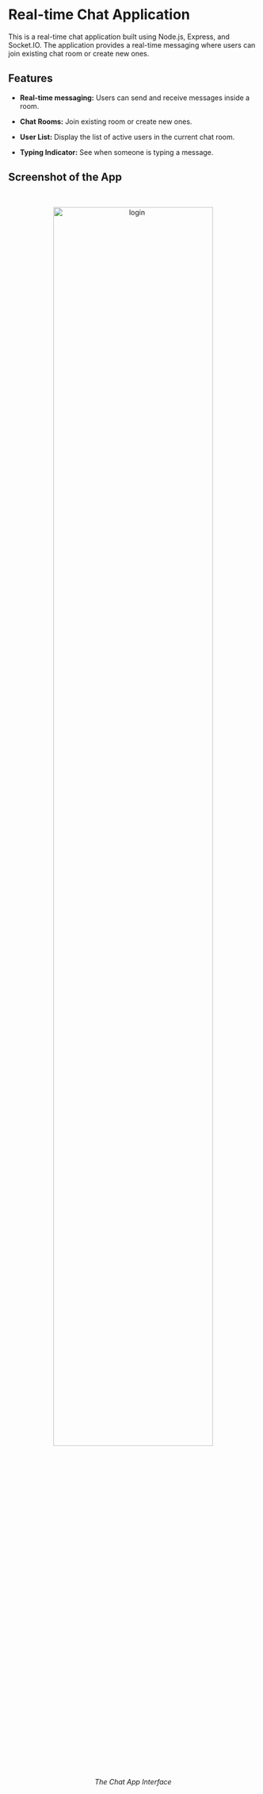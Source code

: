 # Real-time Chat Application

This is a real-time chat application built using Node.js, Express, and Socket.IO. The application provides a real-time messaging where users can join existing chat room or create new ones.

## Features

- **Real-time messaging:** Users can send and receive messages inside a room.

- **Chat Rooms:** Join existing room or create new ones.

- **User List:** Display the list of active users in the current chat room.
  
- **Typing Indicator:** See when someone is typing a message.

## Screenshot of the App

  <div align="center">
  <img src="https://github.com/alshweke/Simple-Chat-App/blob/main/public/Chat_app.png" alt="login"  style="width: 80%; margin: 30px;">
  <p><em>The Chat App Interface</em></p>
  </div>
